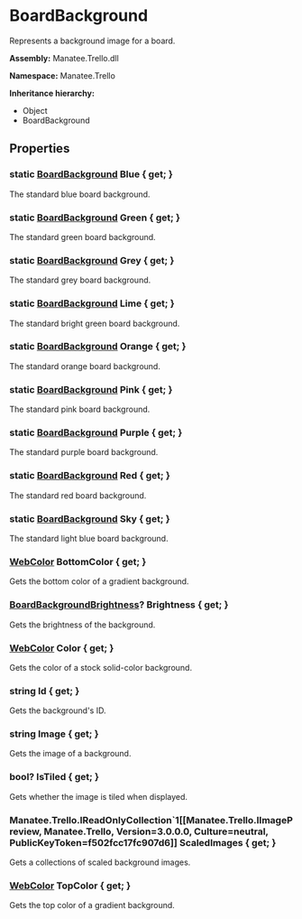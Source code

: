 # BoardBackground

Represents a background image for a board.

**Assembly:** Manatee.Trello.dll

**Namespace:** Manatee.Trello

**Inheritance hierarchy:**

- Object
- BoardBackground

## Properties

### static [BoardBackground](BoardBackground#boardbackground) Blue { get; }

The standard blue board background.

### static [BoardBackground](BoardBackground#boardbackground) Green { get; }

The standard green board background.

### static [BoardBackground](BoardBackground#boardbackground) Grey { get; }

The standard grey board background.

### static [BoardBackground](BoardBackground#boardbackground) Lime { get; }

The standard bright green board background.

### static [BoardBackground](BoardBackground#boardbackground) Orange { get; }

The standard orange board background.

### static [BoardBackground](BoardBackground#boardbackground) Pink { get; }

The standard pink board background.

### static [BoardBackground](BoardBackground#boardbackground) Purple { get; }

The standard purple board background.

### static [BoardBackground](BoardBackground#boardbackground) Red { get; }

The standard red board background.

### static [BoardBackground](BoardBackground#boardbackground) Sky { get; }

The standard light blue board background.

### [WebColor](WebColor#webcolor) BottomColor { get; }

Gets the bottom color of a gradient background.

### [BoardBackgroundBrightness](BoardBackgroundBrightness#boardbackgroundbrightness)? Brightness { get; }

Gets the brightness of the background.

### [WebColor](WebColor#webcolor) Color { get; }

Gets the color of a stock solid-color background.

### string Id { get; }

Gets the background&#39;s ID.

### string Image { get; }

Gets the image of a background.

### bool? IsTiled { get; }

Gets whether the image is tiled when displayed.

### Manatee.Trello.IReadOnlyCollection`1[[Manatee.Trello.IImagePreview, Manatee.Trello, Version=3.0.0.0, Culture=neutral, PublicKeyToken=f502fcc17fc907d6]] ScaledImages { get; }

Gets a collections of scaled background images.

### [WebColor](WebColor#webcolor) TopColor { get; }

Gets the top color of a gradient background.

